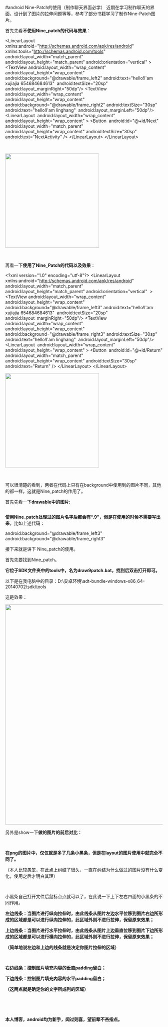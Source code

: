 #android Nine-Patch的使用（制作聊天界面必学）
近期在学习制作聊天的界面，设计到了图片的拉伸问题等等，参考了部分书籍学习了制作Nine-Patch图片。

首先先看**不使用Nine_patch的代码与效果**：

>  
 &lt;LinearLayout xmlns:android="http://schemas.android.com/apk/res/android" xmlns:tools="http://schemas.android.com/tools" android:layout_width="match_parent" android:layout_height="match_parent" android:orientation="vertical" &gt; 
 &lt;TextView android:layout_width="wrap_content" android:layout_height="wrap_content" android:background="@drawable/frame_left2" android:text="hello!I'am xujiajia 654684684613"  android:textSize="20sp" android:layout_marginRight="50dp"/&gt; &lt;TextView android:layout_width="wrap_content" android:layout_height="wrap_content" android:background="@drawable/frame_right2" android:textSize="30sp" android:text="hello!I'am linghang"  android:layout_marginLeft="50dp"/&gt; 
 &lt;LinearLayout  android:layout_width="wrap_content" android:layout_height="wrap_content" &gt; &lt;Button  android:id="@+id/Next" android:layout_width="match_parent" android:layout_height="wrap_content" android:textSize="30sp" android:text="NextActivity" /&gt; &lt;/LinearLayout&gt; &lt;/LinearLayout&gt; 


 

<img alt="" class="has" src="http://images0.cnblogs.com/blog2015/722079/201506/211618479828816.jpg" width="300">

 

再看一下**使用了Nine_Patch的代码以及效果**：

>  
 &lt;?xml version="1.0" encoding="utf-8"?&gt; &lt;LinearLayout xmlns:android="http://schemas.android.com/apk/res/android" android:layout_width="match_parent" android:layout_height="match_parent" android:orientation="vertical"  &gt; 
 &lt;TextView android:layout_width="wrap_content" android:layout_height="wrap_content" android:background="@drawable/frame_left3" android:text="hello!I'am xujiajia 654684684613"  android:textSize="20sp" android:layout_marginRight="50dp"/&gt; &lt;TextView android:layout_width="wrap_content" android:layout_height="wrap_content" android:background="@drawable/frame_right3" android:textSize="30sp" android:text="hello!I'am linghang"  android:layout_marginLeft="50dp"/&gt; &lt;LinearLayout  android:layout_width="wrap_content" android:layout_height="wrap_content" &gt; &lt;Button  android:id="@+id/Return" android:layout_width="match_parent" android:layout_height="wrap_content" android:textSize="30sp" android:text="Return" /&gt; &lt;/LinearLayout&gt; &lt;/LinearLayout&gt; 


<img alt="" class="has" src="http://images0.cnblogs.com/blog2015/722079/201506/211621036855958.jpg" width="300">

 

可以很清楚的看到，两者在代码上只有在background中使用到的图片不同，其他的都一样，这就是Nine_patch的作用了。

首先先看一下**drawable中的图片:**

<img alt="" class="has" src="http://images0.cnblogs.com/blog2015/722079/201506/211624400767183.png">

**使用Nine_patch处理过的图片名字后都会有“.9”，但是在使用的时候不需要写出来**，比如上述代码：

>  
 android:background="@drawable/frame_left3" 
 android:background="@drawable/frame_right3" 


接下来就是讲下 Nine_patch的使用。

首先先要找到Nine_patch。

**它位于SDK文件夹中的tools中，名为draw9patch.bat，找到后双击打开即可。**

以下是在我电脑中的目录：D:\安卓环境\adt-bundle-windows-x86_64-20140702\sdk\tools

这是效果：

<img alt="" class="has" src="http://images0.cnblogs.com/blog2015/722079/201506/211636479208356.png" width="701">

另外是show一下**做的图片的前后对比：**

        <img alt="" class="has" src="http://images0.cnblogs.com/blog2015/722079/201506/211638114827493.png">                            <img alt="" class="has" src="http://images0.cnblogs.com/blog2015/722079/201506/211638193578387.png">

**在png的图片中，仅仅就是多了几条小黑条，但是在layout的图片使用中就完全不同了。**

（本人比较愚笨，在此点上纠结了很久，一直在纠结为什么做过的图片没有什么变化，使用之后才明白其理）

 

小黑条自己打开文件后鼠标点点就可以了，在此说一下上下左右四面的小黑条的不同作用。

**左边线条：当图片进行纵向拉伸时，由此线条从图片左边水平位移到图片右边所形成的区域都是可以进行纵向拉伸的，此区域外则不进行拉伸，保留原来效果；**

**上边线条：当图片进行水平拉伸时，由此线条从图片上边垂直位移到图片下边所形成的区域都是可以进行横向拉伸的，此区域外则不进行拉伸，保留原来效果；**

**（简单地说左边和上边的线条就是决定你图片拉伸的区域）**

 

**右边线条：控制图片填充内容的垂直padding留白；**

**下边线条：控制图片填充内容的水平padding留白；**

**（这两点就是确定你的文字所成列的区域）**

 

 

**本人博客，android均为新手，闻过则喜，望前辈不吝指点。**
